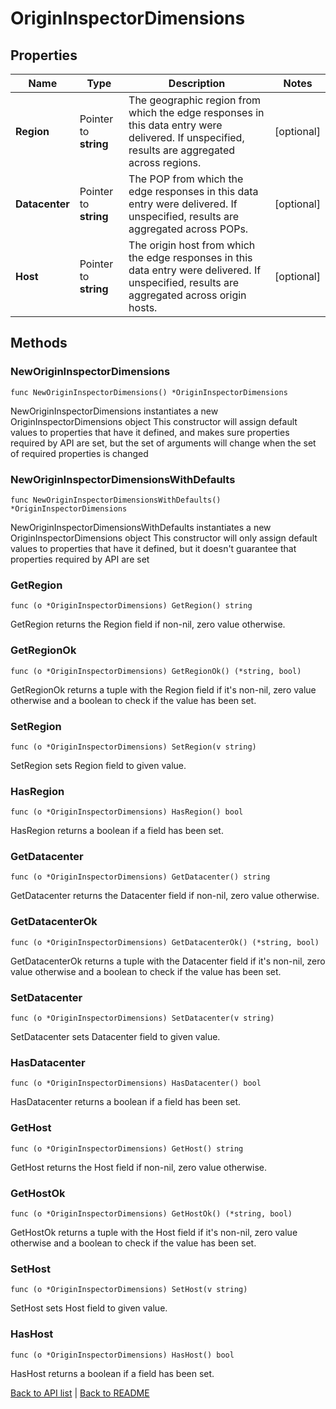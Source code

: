# OriginInspectorDimensions

## Properties

Name | Type | Description | Notes
------------ | ------------- | ------------- | -------------
**Region** | Pointer to **string** | The geographic region from which the edge responses in this data entry were delivered. If unspecified, results are aggregated across regions. | [optional] 
**Datacenter** | Pointer to **string** | The POP from which the edge responses in this data entry were delivered. If unspecified, results are aggregated across POPs. | [optional] 
**Host** | Pointer to **string** | The origin host from which the edge responses in this data entry were delivered. If unspecified, results are aggregated across origin hosts. | [optional] 

## Methods

### NewOriginInspectorDimensions

`func NewOriginInspectorDimensions() *OriginInspectorDimensions`

NewOriginInspectorDimensions instantiates a new OriginInspectorDimensions object
This constructor will assign default values to properties that have it defined,
and makes sure properties required by API are set, but the set of arguments
will change when the set of required properties is changed

### NewOriginInspectorDimensionsWithDefaults

`func NewOriginInspectorDimensionsWithDefaults() *OriginInspectorDimensions`

NewOriginInspectorDimensionsWithDefaults instantiates a new OriginInspectorDimensions object
This constructor will only assign default values to properties that have it defined,
but it doesn't guarantee that properties required by API are set

### GetRegion

`func (o *OriginInspectorDimensions) GetRegion() string`

GetRegion returns the Region field if non-nil, zero value otherwise.

### GetRegionOk

`func (o *OriginInspectorDimensions) GetRegionOk() (*string, bool)`

GetRegionOk returns a tuple with the Region field if it's non-nil, zero value otherwise
and a boolean to check if the value has been set.

### SetRegion

`func (o *OriginInspectorDimensions) SetRegion(v string)`

SetRegion sets Region field to given value.

### HasRegion

`func (o *OriginInspectorDimensions) HasRegion() bool`

HasRegion returns a boolean if a field has been set.

### GetDatacenter

`func (o *OriginInspectorDimensions) GetDatacenter() string`

GetDatacenter returns the Datacenter field if non-nil, zero value otherwise.

### GetDatacenterOk

`func (o *OriginInspectorDimensions) GetDatacenterOk() (*string, bool)`

GetDatacenterOk returns a tuple with the Datacenter field if it's non-nil, zero value otherwise
and a boolean to check if the value has been set.

### SetDatacenter

`func (o *OriginInspectorDimensions) SetDatacenter(v string)`

SetDatacenter sets Datacenter field to given value.

### HasDatacenter

`func (o *OriginInspectorDimensions) HasDatacenter() bool`

HasDatacenter returns a boolean if a field has been set.

### GetHost

`func (o *OriginInspectorDimensions) GetHost() string`

GetHost returns the Host field if non-nil, zero value otherwise.

### GetHostOk

`func (o *OriginInspectorDimensions) GetHostOk() (*string, bool)`

GetHostOk returns a tuple with the Host field if it's non-nil, zero value otherwise
and a boolean to check if the value has been set.

### SetHost

`func (o *OriginInspectorDimensions) SetHost(v string)`

SetHost sets Host field to given value.

### HasHost

`func (o *OriginInspectorDimensions) HasHost() bool`

HasHost returns a boolean if a field has been set.


[Back to API list](../README.md#documentation-for-api-endpoints) | [Back to README](../README.md)


